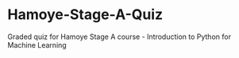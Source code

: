 # Hamoye-Stage-A-Quiz
Graded quiz for Hamoye Stage A course - Introduction to Python for Machine Learning
